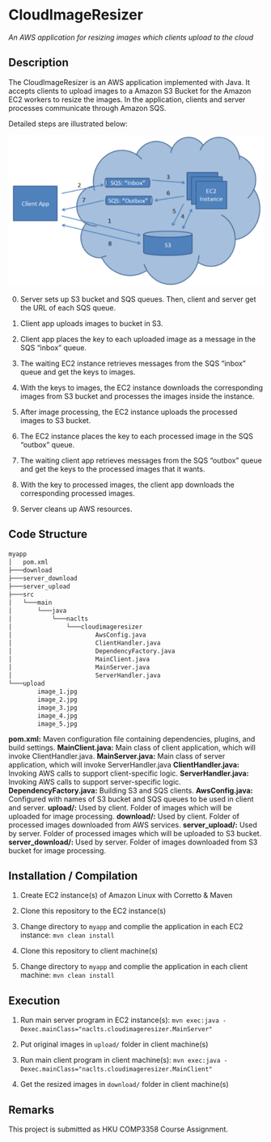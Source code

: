 # CloudImageResizer

*An AWS application for resizing images which clients upload to the cloud*

## Description

The CloudImageResizer is an AWS application implemented with Java. It accepts clients to upload images to a Amazon S3 Bucket for the Amazon EC2 workers to resize the images. In the application, clients and server processes communicate through Amazon SQS.

Detailed steps are illustrated below:

![Steps](https://raw.githubusercontent.com/NaClts/CloudImageResizer/refs/heads/main/steps.png)

0. Server sets up S3 bucket and SQS queues. Then, client and server get the URL of each SQS queue.

1. Client app uploads images to bucket in S3.

2. Client app places the key to each uploaded image as a message in the SQS “inbox” queue.

3. The waiting EC2 instance retrieves messages from the SQS “inbox” queue and get the keys to images.

4. With the keys to images, the EC2 instance downloads the corresponding images from S3 bucket and processes the images inside the instance.

5. After image processing, the EC2 instance uploads the processed images to S3 bucket.

6. The EC2 instance places the key to each processed image in the SQS “outbox” queue.

7. The waiting client app retrieves messages from the SQS “outbox” queue and get the keys to the processed images that it wants.

8. With the key to processed images, the client app downloads the corresponding processed images.

9. Server cleans up AWS resources.

## Code Structure

```
myapp
│   pom.xml
├───download
├───server_download
├───server_upload
├───src
│   └───main
│       └───java
│           └───naclts
│               └───cloudimageresizer
│                       AwsConfig.java
│                       ClientHandler.java
│                       DependencyFactory.java
│                       MainClient.java
│                       MainServer.java
│                       ServerHandler.java
└───upload
        image_1.jpg
        image_2.jpg
        image_3.jpg
        image_4.jpg
        image_5.jpg
```

**pom.xml:** Maven configuration file containing dependencies, plugins, and build settings.
**MainClient.java:** Main class of client application, which will invoke ClientHandler.java.
**MainServer.java:** Main class of server application, which will invoke ServerHandler.java
**ClientHandler.java:** Invoking AWS calls to support client-specific logic.
**ServerHandler.java:** Invoking AWS calls to support server-specific logic.
**DependencyFactory.java:** Building S3 and SQS clients.
**AwsConfig.java:** Configured with names of S3 bucket and SQS queues to be used in client and server.
**upload/:** Used by client. Folder of images which will be uploaded for image processing.
**download/:** Used by client. Folder of processed images downloaded from AWS services.
**server_upload/:** Used by server. Folder of processed images which will be uploaded to S3 bucket.
**server_download/:** Used by server. Folder of images downloaded from S3 bucket for image processing.

## Installation / Compilation

1. Create EC2 instance(s) of Amazon Linux with Corretto & Maven

2. Clone this repository to the EC2 instance(s)

3. Change directory to `myapp` and complie the application in each EC2 instance:
```mvn clean install```

4. Clone this repository to client machine(s)

5. Change directory to `myapp` and complie the application in each client machine:
```mvn clean install```

## Execution

1. Run main server program in EC2 instance(s):
```mvn exec:java -Dexec.mainClass="naclts.cloudimageresizer.MainServer"```

2. Put original images in `upload/` folder in client machine(s)

3. Run main client program in client machine(s):
```mvn exec:java -Dexec.mainClass="naclts.cloudimageresizer.MainClient"```

4. Get the resized images in `download/` folder in client machine(s)

## Remarks

This project is submitted as HKU COMP3358 Course Assignment.

